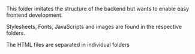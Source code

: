 This folder imitates the structure of the backend but wants to enable easy frontend development.

Stylesheets, Fonts, JavaScripts and images are found in the respective folders.

The HTML files are separated in individual folders